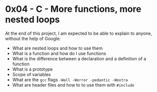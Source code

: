 # 0x04 - C - More functions, more nested loops

At the end of this project, I am expected to be able to explain to anyone, without the help of Google:
* What are nested loops and how to use them
* What is a function and how do I use functions
* What is the difference between a declaration and a definition of a function
* What is a prototype
* Scope of variables
* What are the `gcc` flags `-Wall -Werror -pedantic -Wextra`
* What are header files and how to to use them with `#include`
